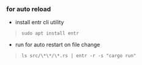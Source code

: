### for auto reload

- install entr cli utility

> `sudo apt install entr`

- run for auto restart on file change

> `ls src/\*\*/\*.rs | entr -r -s "cargo run"`
